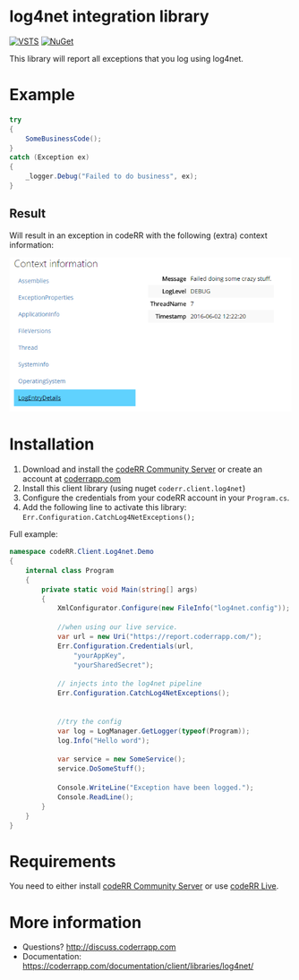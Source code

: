 log4net integration library
===========================

[![VSTS](https://1tcompany.visualstudio.com/_apis/public/build/definitions/75570083-b1ef-4e78-88e2-5db4982f756c/13/badge)]() [![NuGet](https://img.shields.io/nuget/dt/codeRR.Client.log4net.svg?style=flat-square)]()

This library will report all exceptions that you log using log4net.

# Example

```csharp
try
{
    SomeBusinessCode();
}
catch (Exception ex)
{
    _logger.Debug("Failed to do business", ex);
}
```

## Result

Will result in an exception in codeRR with the following (extra) context information:

![](docs/contextinfo.png)


# Installation

1. Download and install the [codeRR Community Server](https://github.com/coderrapp/coderr.server) or create an account at [coderrapp.com](https://coderrapp.com)
2. Install this client library (using nuget `coderr.client.log4net`)
3. Configure the credentials from your codeRR account in your `Program.cs`.
4. Add the following line to activate this library: `Err.Configuration.CatchLog4NetExceptions();`

Full example:

```csharp
namespace codeRR.Client.Log4net.Demo
{
    internal class Program
    {
        private static void Main(string[] args)
        {
            XmlConfigurator.Configure(new FileInfo("log4net.config"));

			//when using our live service.
            var url = new Uri("https://report.coderrapp.com/");
            Err.Configuration.Credentials(url,
                "yourAppKey",
                "yourSharedSecret");

            // injects into the log4net pipeline
            Err.Configuration.CatchLog4NetExceptions();

			
			//try the config
            var log = LogManager.GetLogger(typeof(Program));
            log.Info("Hello word");

            var service = new SomeService();
            service.DoSomeStuff();

            Console.WriteLine("Exception have been logged.");
            Console.ReadLine();
        }
    }
}
```

# Requirements

You need to either install [codeRR Community Server](https://github.com/coderrapp/coderr.server) or use [codeRR Live](https://coderrapp.com/live).

# More information

* Questions? http://discuss.coderrapp.com
* Documentation: https://coderrapp.com/documentation/client/libraries/log4net/

